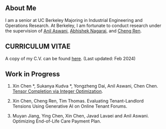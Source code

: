 ## About Me

I am a senior at UC Berkeley Majoring in Industrial Engineering and Operations Research. At Berkeley, I am fortunate to conduct research under the supervision of [Anil Aswani](https://vcresearch.berkeley.edu/faculty/anil-aswani), [Abhishek Nagaraj](https://www.abhishekn.com), and [Cheng Ren](https://www.albany.edu/ssw/faculty/cheng-ren).

## CURRICULUM VITAE
A copy of my C.V. can be found [here](assets/img/website_CV_2.pdf). (Last updated: Feb 2024)

## Work in Progress
1. Xin Chen \*, Sukanya Kudva \*, Yongzheng Dai, Anil Aswani, Chen Chen. [Tensor Completion via Integer Optimization](https://arxiv.org/abs/2402.05141).

3. Xin Chen, Cheng Ren, Tim Thomas. Evaluating Tenant-Landlord Tensions Using Generative AI on Online Tenant Forums.

4. Muyan Jiang, Ying Chen, Xin Chen, Javad Lavaei and Anil Aswani. Optimizing End-of-Life Care Payment Plan.
